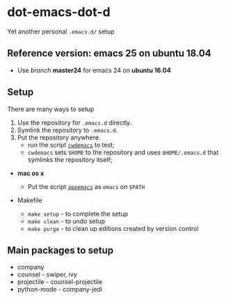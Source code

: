 # dot-emacs-dot-d
Yet another personal `.emacs.d/` setup

## Reference version: emacs 25 on ubuntu 18.04

* Use _branch_ __master24__ for emacs 24 on __ubuntu 16.04__

## Setup

There are many ways to setup
1. Use the repository for `.emacs.d` directly.
2. Symlink the repository to `.emacs.d`.
3. Put the repository anywhere.
   - run the script [`cwdemacs`](cwdemacs) to test;
   - `cwdemacs` sets `$HOME` to the repository and
     uses `$HOME/.emacs.d` that symlinks the repository itself;

* __mac os x__
  - Put the script [`appemacs`](appemacs) as `emacs` on `$PATH`

* Makefile
  - `make setup` - to complete the setup
  - `make clean` - to undo setup
  - `make purge` - to clean up editions created by version control

## Main packages to setup

* company
* counsel - swiper, ivy
* projectile - counsel-projectile
* python-mode - company-jedi
